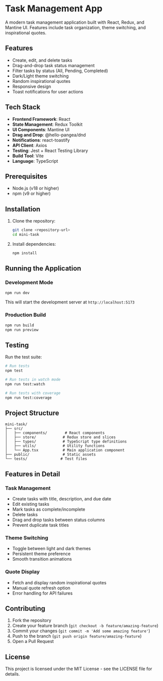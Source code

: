 # Task Management App

A modern task management application built with React, Redux, and Mantine UI. Features include task organization, theme switching, and inspirational quotes.

## Features

- Create, edit, and delete tasks
- Drag-and-drop task status management
- Filter tasks by status (All, Pending, Completed)
- Dark/Light theme switching
- Random inspirational quotes
- Responsive design
- Toast notifications for user actions

## Tech Stack

- **Frontend Framework**: React
- **State Management**: Redux Toolkit
- **UI Components**: Mantine UI
- **Drag and Drop**: @hello-pangea/dnd
- **Notifications**: react-toastify
- **API Client**: Axios
- **Testing**: Jest + React Testing Library
- **Build Tool**: Vite
- **Language**: TypeScript

## Prerequisites

- Node.js (v18 or higher)
- npm (v9 or higher)

## Installation

1. Clone the repository:
   ```bash
   git clone <repository-url>
   cd mini-task
   ```

2. Install dependencies:
   ```bash
   npm install
   ```

## Running the Application

### Development Mode
```bash
npm run dev
```
This will start the development server at `http://localhost:5173`

### Production Build
```bash
npm run build
npm run preview
```

## Testing

Run the test suite:
```bash
# Run tests
npm test

# Run tests in watch mode
npm run test:watch

# Run tests with coverage
npm run test:coverage
```

## Project Structure

```
mini-task/
├── src/
│   ├── components/        # React components
│   ├── store/            # Redux store and slices
│   ├── types/            # TypeScript type definitions
│   ├── utils/            # Utility functions
│   └── App.tsx           # Main application component
├── public/               # Static assets
└── tests/               # Test files
```

## Features in Detail

### Task Management
- Create tasks with title, description, and due date
- Edit existing tasks
- Mark tasks as complete/incomplete
- Delete tasks
- Drag and drop tasks between status columns
- Prevent duplicate task titles

### Theme Switching
- Toggle between light and dark themes
- Persistent theme preference
- Smooth transition animations

### Quote Display
- Fetch and display random inspirational quotes
- Manual quote refresh option
- Error handling for API failures

## Contributing

1. Fork the repository
2. Create your feature branch (`git checkout -b feature/amazing-feature`)
3. Commit your changes (`git commit -m 'Add some amazing feature'`)
4. Push to the branch (`git push origin feature/amazing-feature`)
5. Open a Pull Request

## License

This project is licensed under the MIT License - see the LICENSE file for details.
